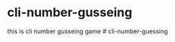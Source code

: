 # cli-number-gusseing
this is cli number gusseing game
#   c l i - n u m b e r - g u e s s i n g  
 